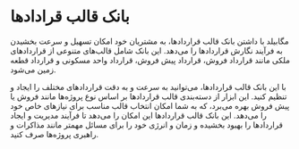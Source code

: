 # بانک قالب قرادادها

مگابیلد با داشتن بانک قالب قراردادها، به مشتریان خود امکان تسهیل و سرعت بخشیدن به فرآیند نگارش قراردادها را می‌دهد. این بانک شامل قالب‌های متنوعی از قراردادهای ملکی مانند قرارداد فروش، قرارداد پیش فروش، قرارداد واحد مسکونی و قرارداد قطعه زمین می‌شود.

با این بانک قالب قراردادها، می‌توانید به سرعت و به دقت قراردادهای مختلف را ایجاد و تنظیم کنید. این ابزار از دسته‌بندی قالب قراردادها بر اساس نوع پروژه‌ها مانند فروش یا پیش فروش بهره می‌برد، که به شما امکان انتخاب قالب مناسب برای نیازهای خاص خود را می‌دهد. این بانک قالب قراردادها این امکان را می‌دهد تا فرآیند مدیریت و ایجاد قراردادها را بهبود بخشیده و زمان و انرژی خود را برای مسائل مهمتر مانند مذاکرات و راهبری پروژه‌ها صرف کنید.
